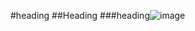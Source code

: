#heading
##Heading
###heading![image](https://user-images.githubusercontent.com/95551768/144729459-dd76022e-6aef-4db6-ba53-6b54d26ffd38.png)

